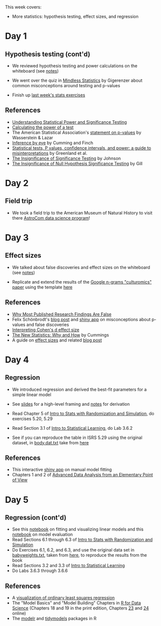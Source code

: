 This week covers:

  * More statistics: hypothesis testing, effect sizes, and regression

# Day 1

## Hypothesis testing (cont'd)

  * We reviewed hypothesis testing and power calculations on the whiteboard (see [notes](https://github.com/jhofman/msd2019-notes/blob/master/lecture_5/lecture_5.pdf))
  * We went over the quiz in [Mindless Statistics](http://library.mpib-berlin.mpg.de/ft/gg/GG_Mindless_2004.pdf) by Gigerenzer about common misconceptions around testing and p-values

  * Finish up [last week's stats exercises](https://github.com/msr-ds3/coursework/tree/master/week2#stats-again)

## References

  * [Understanding Statistical Power and Significance Testing](https://rpsychologist.com/d3/NHST/)
  * [Calculating the power of a test](http://www.cyclismo.org/tutorial/R/power.html)
  * The American Statistical Association's [statement on p-values](https://amstat.tandfonline.com/doi/abs/10.1080/00031305.2016.1154108#.XE8wl89KjRY) by Wasserstein & Lazar
  * [Inference by eye](https://apastyle.apa.org/manual/related/cumming-and-finch.pdf) by Cumming and Finch
  * [Statistical tests, P values, confidence intervals, and power: a guide to misinterpretations](https://link.springer.com/article/10.1007%2Fs10654-016-0149-3) by Greenland et al.
  * [The Insignificance of Significance Testing](https://www.jstor.org/stable/3802789?seq=1#metadata_info_tab_contents) by Johnson
  * [The Insignificance of Null Hypothesis Significance Testing](https://journals.sagepub.com/doi/abs/10.1177/106591299905200309) by Gill

# Day 2

## Field trip

  * We took a field trip to the American Museum of Natural History to visit there [AstroCom data science program](https://cunyastro.org/astrocom/)!


# Day 3

## Effect sizes

  * We talked about false discoveries and effect sizes on the whiteboard (see [notes](https://github.com/jhofman/msd2019-notes/blob/master/lecture_6/lecture_6.pdf))

  * Replicate and extend the results of the [Google n-grams "culturomics" paper](https://science.sciencemag.org/content/331/6014/176) using the template [here](../week2/ngrams)

## References

  * [Why Most Published Research Findings Are False](http://journals.plos.org/plosmedicine/article/file?id=10.1371/journal.pmed.0020124&type=printable)
  * Felix Schönbrodt's [blog post](http://www.nicebread.de/whats-the-probability-that-a-significant-p-value-indicates-a-true-effect/) and 
[shiny app](http://shinyapps.org/apps/PPV/) on misconceptions about p-values and false discoveries
  * [Interpreting Cohen's d effect size](https://rpsychologist.com/d3/cohend/)
  * [The New Statistics: Why and How](https://journals.sagepub.com/doi/pdf/10.1177/0956797613504966) by Cummings
  * A guide on [effect sizes](https://transparentstats.github.io/guidelines/effectsize.html) and related [blog post](https://transparentstatistics.org/2018/07/05/meanings-effect-size/)


# Day 4

## Regression

  * We introduced regression and derived the best-fit parameters for a simple linear model
  * See [slides](https://speakerdeck.com/jhofman/modeling-social-data-lecture-7-regression-part-1) for a high-level framing and [notes](https://github.com/jhofman/msd2019-notes/blob/master/lecture_7/lecture_7.pdf) for derivation
  
  * Read Chapter 5 of [Intro to Stats with Randomization and Simulation](https://drive.google.com/file/d/0B-DHaDEbiOGkRHNndUlBaHVmaGM/edit), do exercises 5.20, 5.29
  * Read Section 3.1 of [Intro to Statistical Learning](http://www-bcf.usc.edu/~gareth/ISL/), do Lab 3.6.2
  * See if you can reproduce the table in ISRS 5.29 using the original dataset, in [body.dat.txt](body.dat.txt) take from [here](http://jse.amstat.org/v11n2/datasets.heinz.html)

## References

  * This interactive [shiny app](https://jmhmsr.shinyapps.io/modelfit/) on manual model fitting
  * Chapters 1 and 2 of [Advanced Data Analysis from an Elementary Point of View](http://www.stat.cmu.edu/%7Ecshalizi/ADAfaEPoV/)

  
# Day 5

## Regression (cont'd)

  * See this [notebook](linear_models.ipynb) on fitting and visualizing linear models and this [notebook](model_evaluation.ipynb) on model evaluation
  * Read Sections 6.1 through 6.3 of [Intro to Stats with Randomization and Simulation](https://drive.google.com/file/d/0B-DHaDEbiOGkRHNndUlBaHVmaGM/edit)
  * Do Exercises 6.1, 6.2, and 6.3, and use the original data set in [babyweights.txt](babyweights.txt), taken from [here](https://web.archive.org/web/20040906234424/http://www.ma.hw.ac.uk/~stan/aod/library/babies.dat.txt), to reproduce the results from the book
  * Read Sections 3.2 and 3.3 of [Intro to Statistical Learning](http://www-bcf.usc.edu/~gareth/ISL/)
  * Do Labs 3.6.3 through 3.6.6

  
## References
  * A [visualization of ordinary least squares regression](https://seeing-theory.brown.edu/regression-analysis/index.html#section1)
  * The "Model Basics" and "Model Building" Chapters in [R for Data Science](http://r4ds.had.co.nz) (Chapters 18 and 19 in the print edition, Chapters [23](http://r4ds.had.co.nz/model-basics.html) and [24](http://r4ds.had.co.nz/model-building.html) online) 
  * The [modelr](https://modelr.tidyverse.org) and [tidymodels](https://github.com/tidymodels/tidymodels) packages in R